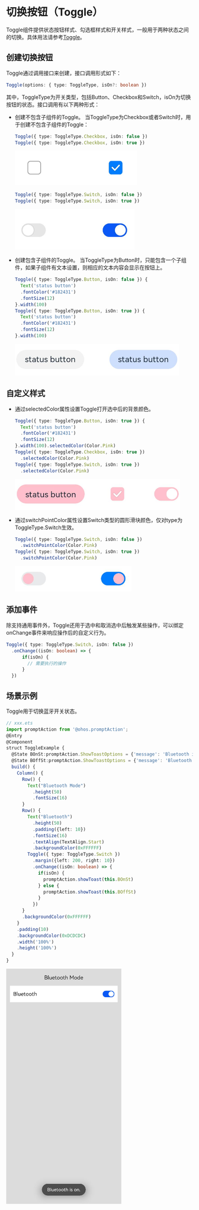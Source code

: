 # 切换按钮（Toggle）


Toggle组件提供状态按钮样式、勾选框样式和开关样式，一般用于两种状态之间的切换。具体用法请参考[Toggle](../reference/arkui-ts/ts-basic-components-toggle.md)。


## 创建切换按钮

Toggle通过调用接口来创建，接口调用形式如下：



```ts
Toggle(options: { type: ToggleType, isOn?: boolean })
```

其中，ToggleType为开关类型，包括Button、Checkbox和Switch，isOn为切换按钮的状态。接口调用有以下两种形式：


- 创建不包含子组件的Toggle。
  当ToggleType为Checkbox或者Switch时，用于创建不包含子组件的Toggle：


  ```ts
  Toggle({ type: ToggleType.Checkbox, isOn: false })
  Toggle({ type: ToggleType.Checkbox, isOn: true })
  ```

  ![zh-cn_image_0000001562940485](figures/zh-cn_image_0000001562940485.png)


  ```ts
  Toggle({ type: ToggleType.Switch, isOn: false })
  Toggle({ type: ToggleType.Switch, isOn: true })
  ```

  ![zh-cn_image_0000001511421228](figures/zh-cn_image_0000001511421228.png)


- 创建包含子组件的Toggle。
  当ToggleType为Button时，只能包含一个子组件，如果子组件有文本设置，则相应的文本内容会显示在按钮上。


  ```ts
  Toggle({ type: ToggleType.Button, isOn: false }) {
    Text('status button')
    .fontColor('#182431')
    .fontSize(12)
  }.width(100)
  Toggle({ type: ToggleType.Button, isOn: true }) {
    Text('status button')
    .fontColor('#182431')
    .fontSize(12)
  }.width(100)
  ```

  ![zh-cn_image_0000001511900404](figures/zh-cn_image_0000001511900404.png)


## 自定义样式

- 通过selectedColor属性设置Toggle打开选中后的背景颜色。

  ```ts
  Toggle({ type: ToggleType.Button, isOn: true }) {
    Text('status button')
    .fontColor('#182431')
    .fontSize(12)
  }.width(100).selectedColor(Color.Pink)
  Toggle({ type: ToggleType.Checkbox, isOn: true })
    .selectedColor(Color.Pink)
  Toggle({ type: ToggleType.Switch, isOn: true })
    .selectedColor(Color.Pink)
  ```

  ![zh-cn_image_0000001563060657](figures/zh-cn_image_0000001563060657.png)

- 通过switchPointColor属性设置Switch类型的圆形滑块颜色，仅对type为ToggleType.Switch生效。

  ```ts
  Toggle({ type: ToggleType.Switch, isOn: false })
    .switchPointColor(Color.Pink)
  Toggle({ type: ToggleType.Switch, isOn: true })
    .switchPointColor(Color.Pink)
  ```

  ![zh-cn_image_0000001511421232](figures/zh-cn_image_0000001511421232.png)


## 添加事件

除支持通用事件外，Toggle还用于选中和取消选中后触发某些操作，可以绑定onChange事件来响应操作后的自定义行为。


```ts
Toggle({ type: ToggleType.Switch, isOn: false })
  .onChange((isOn: boolean) => {
      if(isOn) {
        // 需要执行的操作
      }
  })
```


## 场景示例

Toggle用于切换蓝牙开关状态。



```ts
// xxx.ets
import promptAction from '@ohos.promptAction';
@Entry
@Component
struct ToggleExample {
  @State BOnSt:promptAction.ShowToastOptions = {'message': 'Bluetooth is on.'}
  @State BOffSt:promptAction.ShowToastOptions = {'message': 'Bluetooth is off.'}
  build() {
    Column() {
      Row() {
        Text("Bluetooth Mode")
          .height(50)
          .fontSize(16)
      }
      Row() {
        Text("Bluetooth")
          .height(50)
          .padding({left: 10})
          .fontSize(16)
          .textAlign(TextAlign.Start)
          .backgroundColor(0xFFFFFF)
        Toggle({ type: ToggleType.Switch })
          .margin({left: 200, right: 10})
          .onChange((isOn: boolean) => {
            if(isOn) {
              promptAction.showToast(this.BOnSt)
            } else {
              promptAction.showToast(this.BOffSt)
            }
          })
      }
      .backgroundColor(0xFFFFFF)
    }
    .padding(10)
    .backgroundColor(0xDCDCDC)
    .width('100%')
    .height('100%')
  }
}
```


![zh-cn_image_0000001511740448](figures/zh-cn_image_0000001511740448.png)
